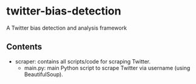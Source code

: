 # twitter-bias-detection
A Twitter bias detection and analysis framework

## Contents
* scraper: contains all scripts/code for scraping Twitter.
    * main.py: main Python script to scrape Twitter via username (using BeautifulSoup).
